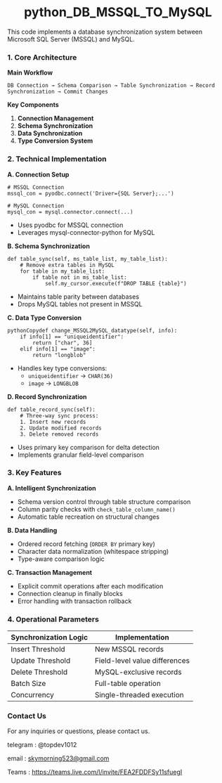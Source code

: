 # 

<div align="center">
   <h1>python_DB_MSSQL_TO_MySQL</h1>
</div>



This code implements a database synchronization system between Microsoft SQL Server (MSSQL) and MySQL.



### 1. Core Architecture

**Main Workflow**

```
DB Connection → Schema Comparison → Table Synchronization → Record Synchronization → Commit Changes
```

**Key Components**

1. **Connection Management**
2. **Schema Synchronization**
3. **Data Synchronization**
4. **Type Conversion System**

### 2. Technical Implementation

**A. Connection Setup**

```
# MSSQL Connection
mssql_con = pyodbc.connect('Driver={SQL Server};...')

# MySQL Connection
mysql_con = mysql.connector.connect(...)
```

- Uses pyodbc for MSSQL connection
- Leverages mysql-connector-python for MySQL

**B. Schema Synchronization**

```
def table_sync(self, ms_table_list, my_table_list):
    # Remove extra tables in MySQL
    for table in my_table_list:
        if table not in ms_table_list:
            self.my_cursor.execute(f"DROP TABLE {table}")
```

- Maintains table parity between databases
- Drops MySQL tables not present in MSSQL

**C. Data Type Conversion**

```
pythonCopydef change_MSSQL2MySQL_datatype(self, info):
    if info[1] == "uniqueidentifier":
        return ["char", 36]
    elif info[1] == "image":
        return "longblob"
```

- Handles key type conversions:
  - `uniqueidentifier` → `CHAR(36)`
  - `image` → `LONGBLOB`

**D. Record Synchronization**

```
def table_record_sync(self):
    # Three-way sync process:
    1. Insert new records
    2. Update modified records
    3. Delete removed records
```

- Uses primary key comparison for delta detection
- Implements granular field-level comparison

### 3. Key Features

**A. Intelligent Synchronization**

- Schema version control through table structure comparison
- Column parity checks with `check_table_column_name()`
- Automatic table recreation on structural changes

**B. Data Handling**

- Ordered record fetching (`ORDER BY` primary key)
- Character data normalization (whitespace stripping)
- Type-aware comparison logic

**C. Transaction Management**

- Explicit commit operations after each modification
- Connection cleanup in finally blocks
- Error handling with transaction rollback

### 4. Operational Parameters

| **Synchronization Logic** | **Implementation**            |
| ------------------------- | ----------------------------- |
| Insert Threshold          | New MSSQL records             |
| Update Threshold          | Field-level value differences |
| Delete Threshold          | MySQL-exclusive records       |
| Batch Size                | Full-table operation          |
| Concurrency               | Single-threaded execution     |





### **Contact Us**

For any inquiries or questions, please contact us.

telegram : @topdev1012

email :  skymorning523@gmail.com

Teams :  https://teams.live.com/l/invite/FEA2FDDFSy11sfuegI